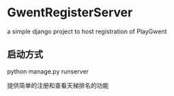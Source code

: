 # GwentRegisterServer
a simple django project to host registration of PlayGwent
## 启动方式
python manage.py runserver

提供简单的注册和查看天梯排名的功能
